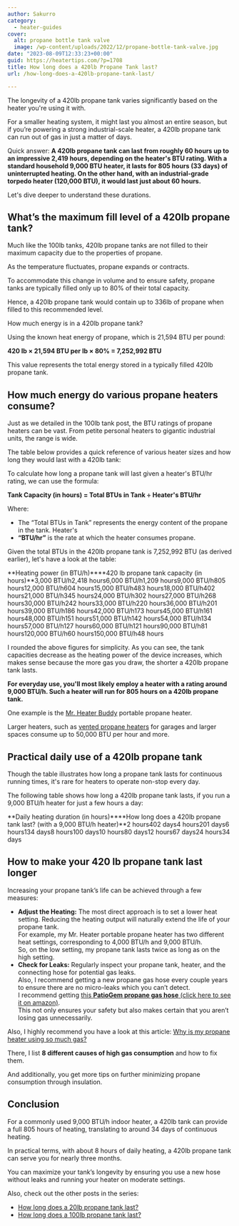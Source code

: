 ```yaml
---
author: Sakurro
category:
  - heater-guides
cover:
  alt: propane bottle tank valve
  image: /wp-content/uploads/2022/12/propane-bottle-tank-valve.jpg
date: "2023-08-09T12:33:23+00:00"
guid: https://heatertips.com/?p=1708
title: How long does a 420lb Propane Tank last?
url: /how-long-does-a-420lb-propane-tank-last/

---
```

The longevity of a 420lb propane tank varies significantly based on the heater you're using it with.

For a smaller heating system, it might last you almost an entire season, but if you’re powering a strong industrial-scale heater, a 420lb propane tank can run out of gas in just a matter of days.

Quick answer: **A 420lb propane tank can last from roughly 60 hours up to an impressive 2,419 hours, depending on the heater's BTU rating. With a standard household 9,000 BTU heater, it lasts for 805 hours (33 days) of uninterrupted heating. On the other hand, with an industrial-grade torpedo heater (120,000 BTU), it would last just about 60 hours.**

Let's dive deeper to understand these durations.

## What’s the maximum fill level of a 420lb propane tank?

Much like the 100lb tanks, 420lb propane tanks are not filled to their maximum capacity due to the properties of propane.

As the temperature fluctuates, propane expands or contracts.

To accommodate this change in volume and to ensure safety, propane tanks are typically filled only up to 80% of their total capacity.

Hence, a 420lb propane tank would contain up to 336lb of propane when filled to this recommended level.

How much energy is in a 420lb propane tank?

Using the known heat energy of propane, which is 21,594 BTU per pound:

**420 lb × 21,594 BTU per lb × 80% = 7,252,992 BTU**

This value represents the total energy stored in a typically filled 420lb propane tank.

## How much energy do various propane heaters consume?

Just as we detailed in the 100lb tank post, the BTU ratings of propane heaters can be vast. From petite personal heaters to gigantic industrial units, the range is wide.

The table below provides a quick reference of various heater sizes and how long they would last with a 420lb tank:

To calculate how long a propane tank will last given a heater's BTU/hr rating, we can use the formula:

**Tank Capacity (in hours) = Total BTUs in Tank ÷ Heater's BTU/hr**

Where:

- The “Total BTUs in Tank” represents the energy content of the propane in the tank. Heater's
- **“BTU/hr”** is the rate at which the heater consumes propane.

Given the total BTUs in the 420lb propane tank is 7,252,992 BTU (as derived earlier), let's have a look at the table:

**Heating power (in BTU/h)****420 lb propane tank capacity (in hours)**3,000 BTU/h2,418 hours6,000 BTU/h1,209 hours9,000 BTU/h805 hours12,000 BTU/h604 hours15,000 BTU/h483 hours18,000 BTU/h402 hours21,000 BTU/h345 hours24,000 BTU/h302 hours27,000 BTU/h268 hours30,000 BTU/h242 hours33,000 BTU/h220 hours36,000 BTU/h201 hours39,000 BTU/h186 hours42,000 BTU/h173 hours45,000 BTU/h161 hours48,000 BTU/h151 hours51,000 BTU/h142 hours54,000 BTU/h134 hours57,000 BTU/h127 hours60,000 BTU/h121 hours90,000 BTU/h81 hours120,000 BTU/h60 hours150,000 BTU/h48 hours

I rounded the above figures for simplicity. As you can see, the tank capacities decrease as the heating power of the device increases, which makes sense because the more gas you draw, the shorter a 420lb propane tank lasts.

**For everyday use, you'll most likely employ a heater with a rating around 9,000 BTU/h. Such a heater will run for 805 hours on a 420lb propane tank.**

One example is the [Mr. Heater Buddy](/whats-the-safest-propane-heater/) portable propane heater.

Larger heaters, such as [vented propane heaters](/best-vented-gas-heaters/) for garages and larger spaces consume up to 50,000 BTU per hour and more.

## Practical daily use of a 420lb propane tank

Though the table illustrates how long a propane tank lasts for continuous running times, it's rare for heaters to operate non-stop every day.

The following table shows how long a 420lb propane tank lasts, if you run a 9,000 BTU/h heater for just a few hours a day:

**Daily heating duration (in hours)****How long does a 420lb propane tank last? (with a 9,000 BTU/h heater)**2 hours402 days4 hours201 days6 hours134 days8 hours100 days10 hours80 days12 hours67 days24 hours34 days

## How to make your 420 lb propane tank last longer

Increasing your propane tank’s life can be achieved through a few measures:

- **Adjust the Heating:** The most direct approach is to set a lower heat setting. Reducing the heating output will naturally extend the life of your propane tank.  
For example, my Mr. Heater portable propane heater has two different heat settings, corresponding to 4,000 BTU/h and 9,000 BTU/h.  
So, on the low setting, my propane tank lasts twice as long as on the high setting.
- **Check for Leaks:** Regularly inspect your propane tank, heater, and the connecting hose for potential gas leaks.  
Also, I recommend getting a new propane gas hose every couple years to ensure there are no micro-leaks which you can’t detect.  
I recommend getting [this **PatioGem propane gas hose** (click here to see it on amazon)](https://www.amazon.com/PatioGem-Propane-Blackstone-Stove-CSA-Certified/dp/B09D2VXBLZ?crid=3F94Y3484QFLO&keywords=propane+hose&qid=1691583841&sprefix=propane+hose%2Caps%2C176&sr=8-16&linkCode=ll1&tag=heatertips-20&linkId=9d1ac0d07637dbc5fd1c161f0c0a38ea&language=en_US&ref_=as_li_ss_tl).  
This not only ensures your safety but also makes certain that you aren’t losing gas unnecessarily.

Also, I highly recommend you have a look at this article: [Why is my propane heater using so much gas?](/why-is-propane-heater-using-so-much-gas/)

There, I list **8 different causes of high gas consumption** and how to fix them.

And additionally, you get more tips on further minimizing propane consumption through insulation.

## Conclusion

For a commonly used 9,000 BTU/h indoor heater, a 420lb tank can provide a full 805 hours of heating, translating to around 34 days of continuous heating.

In practical terms, with about 8 hours of daily heating, a 420lb propane tank can serve you for nearly three months.

You can maximize your tank’s longevity by ensuring you use a new hose without leaks and running your heater on moderate settings.

Also, check out the other posts in the series:

- [How long does a 20lb propane tank last?](/how-long-does-a-20lb-propane-tank-last/)
- [How long does a 100lb propane tank last?](/how-long-does-a-100lb-propane-tank-last/)

